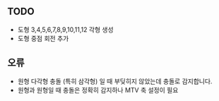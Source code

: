 ## TODO

- 도형 3,4,5,6,7,8,9,10,11,12 각형 생성
- 도형 중점 회전 추가



## 오류

- 원형 다각형 충돌 (특히 삼각형) 일 때 부딪히지 않았는데 충돌로 감지합니다. 
- 원형과 원형일 때 충돌은 정확히 감지하나 MTV 축 설정이 필요

